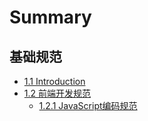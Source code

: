 # Summary

## 基础规范

* [1.1 Introduction](README.md)
* [1.2 前端开发规范](11-qian-duan-kai-fa-gui-fan.md)
  * [1.2.1 JavaScript编码规范](11-qian-duan-kai-fa-gui-fan/121-javascriptbian-ma-gui-fan.md)

